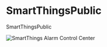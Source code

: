 # SmartThingsPublic
SmartThingsPublic

![SmartThings Alarm Control Center](https://cloud.githubusercontent.com/assets/16063800/11454705/e33a05b0-95eb-11e5-8124-ee50fd55eae0.png)

